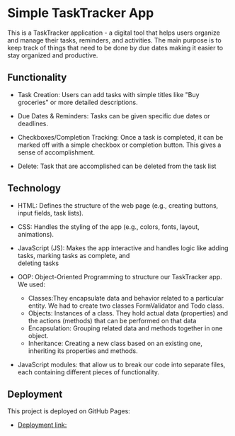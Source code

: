 # Simple TaskTracker App

This is a TaskTracker application - a digital tool that helps users organize and manage their tasks, reminders, and activities. The main purpose is to keep track of things that need to be done by due dates making it easier to stay organized and productive.

## Functionality

- Task Creation: Users can add tasks with simple titles like "Buy groceries" or more detailed descriptions.

- Due Dates & Reminders: Tasks can be given specific due dates or deadlines.

- Checkboxes/Completion Tracking: Once a task is completed, it can be marked off with a simple checkbox or completion button. This gives a sense of accomplishment.

- Delete: Task that are accomplished can be deleted from the task list

## Technology

- HTML: Defines the structure of the web page (e.g., creating buttons, input fields, task lists).

- CSS: Handles the styling of the app (e.g., colors, fonts, layout, animations).

- JavaScript (JS): Makes the app interactive and handles logic like adding tasks, marking tasks as complete, and  
  deleting tasks
- OOP: Object-Oriented Programming to structure our TaskTracker app. We used:
  - Classes:They encapsulate data and behavior related to a particular entity. We had to create two classes FormValidator and Todo class.
  - Objects: Instances of a class. They hold actual data (properties) and the actions (methods) that can be performed on that data
  - Encapsulation: Grouping related data and methods together in one object.
  - Inheritance: Creating a new class based on an existing one, inheriting its properties and methods.
- JavaScript modules: that allow us to break our code into separate files, each containing different pieces of functionality.

## Deployment

This project is deployed on GitHub Pages:

- [Deployment link:](https://iovv13nat.github.io/se_project_todo-app/)
